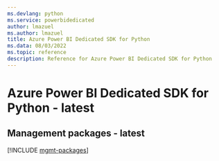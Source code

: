 ```yaml
---
ms.devlang: python
ms.service: powerbidedicated
author: lmazuel
ms.author: lmazuel
title: Azure Power BI Dedicated SDK for Python
ms.data: 08/03/2022
ms.topic: reference
description: Reference for Azure Power BI Dedicated SDK for Python
---
```

# Azure Power BI Dedicated SDK for Python - latest

## Management packages - latest
[!INCLUDE [mgmt-packages](power-bi-dedicated-mgmt-index.md)]